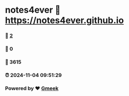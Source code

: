 # notes4ever :link: https://notes4ever.github.io 
### :page_facing_up: [2](https://notes4ever.github.io/tag.html) 
### :speech_balloon: 0 
### :hibiscus: 3615 
### :alarm_clock: 2024-11-04 09:51:29 
### Powered by :heart: [Gmeek](https://github.com/Meekdai/Gmeek)
